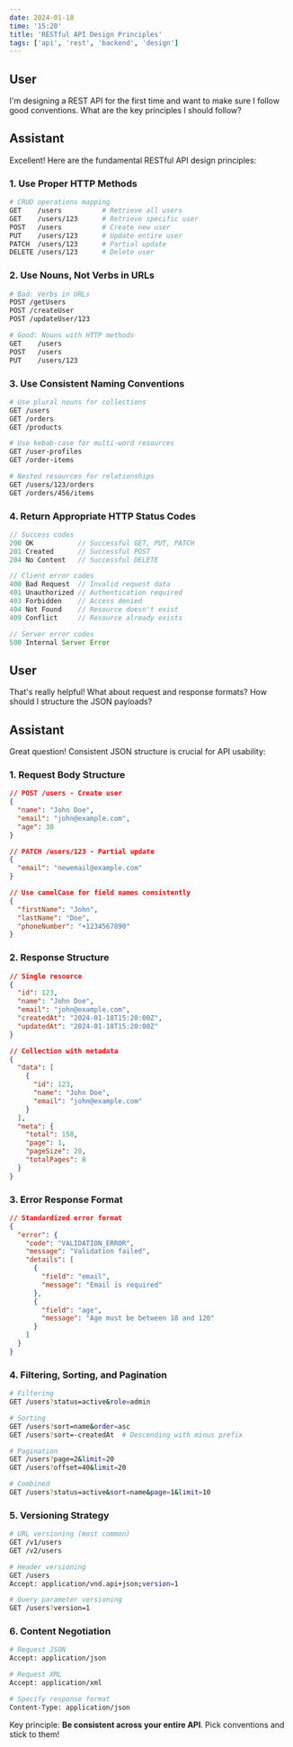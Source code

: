 ```yaml
---
date: 2024-01-18
time: '15:20'
title: 'RESTful API Design Principles'
tags: ['api', 'rest', 'backend', 'design']
---
```


## User

I'm designing a REST API for the first time and want to make sure I follow good conventions. What are the key principles I should follow?

## Assistant

Excellent! Here are the fundamental RESTful API design principles:

### 1. Use Proper HTTP Methods

```bash
# CRUD operations mapping
GET    /users          # Retrieve all users
GET    /users/123      # Retrieve specific user
POST   /users          # Create new user
PUT    /users/123      # Update entire user
PATCH  /users/123      # Partial update
DELETE /users/123      # Delete user
```

### 2. Use Nouns, Not Verbs in URLs

```bash
# Bad: Verbs in URLs
POST /getUsers
POST /createUser
POST /updateUser/123

# Good: Nouns with HTTP methods
GET    /users
POST   /users
PUT    /users/123
```

### 3. Use Consistent Naming Conventions

```bash
# Use plural nouns for collections
GET /users
GET /orders
GET /products

# Use kebab-case for multi-word resources
GET /user-profiles
GET /order-items

# Nested resources for relationships
GET /users/123/orders
GET /orders/456/items
```

### 4. Return Appropriate HTTP Status Codes

```javascript
// Success codes
200 OK           // Successful GET, PUT, PATCH
201 Created      // Successful POST
204 No Content   // Successful DELETE

// Client error codes
400 Bad Request  // Invalid request data
401 Unauthorized // Authentication required
403 Forbidden    // Access denied
404 Not Found    // Resource doesn't exist
409 Conflict     // Resource already exists

// Server error codes
500 Internal Server Error
```

## User

That's really helpful! What about request and response formats? How should I structure the JSON payloads?

## Assistant

Great question! Consistent JSON structure is crucial for API usability:

### 1. Request Body Structure

```json
// POST /users - Create user
{
  "name": "John Doe",
  "email": "john@example.com",
  "age": 30
}

// PATCH /users/123 - Partial update
{
  "email": "newemail@example.com"
}

// Use camelCase for field names consistently
{
  "firstName": "John",
  "lastName": "Doe",
  "phoneNumber": "+1234567890"
}
```

### 2. Response Structure

```json
// Single resource
{
  "id": 123,
  "name": "John Doe",
  "email": "john@example.com",
  "createdAt": "2024-01-18T15:20:00Z",
  "updatedAt": "2024-01-18T15:20:00Z"
}

// Collection with metadata
{
  "data": [
    {
      "id": 123,
      "name": "John Doe",
      "email": "john@example.com"
    }
  ],
  "meta": {
    "total": 150,
    "page": 1,
    "pageSize": 20,
    "totalPages": 8
  }
}
```

### 3. Error Response Format

```json
// Standardized error format
{
  "error": {
    "code": "VALIDATION_ERROR",
    "message": "Validation failed",
    "details": [
      {
        "field": "email",
        "message": "Email is required"
      },
      {
        "field": "age",
        "message": "Age must be between 18 and 120"
      }
    ]
  }
}
```

### 4. Filtering, Sorting, and Pagination

```bash
# Filtering
GET /users?status=active&role=admin

# Sorting
GET /users?sort=name&order=asc
GET /users?sort=-createdAt  # Descending with minus prefix

# Pagination
GET /users?page=2&limit=20
GET /users?offset=40&limit=20

# Combined
GET /users?status=active&sort=name&page=1&limit=10
```

### 5. Versioning Strategy

```bash
# URL versioning (most common)
GET /v1/users
GET /v2/users

# Header versioning
GET /users
Accept: application/vnd.api+json;version=1

# Query parameter versioning
GET /users?version=1
```

### 6. Content Negotiation

```bash
# Request JSON
Accept: application/json

# Request XML
Accept: application/xml

# Specify response format
Content-Type: application/json
```

Key principle: **Be consistent across your entire API**. Pick conventions and stick to them!
